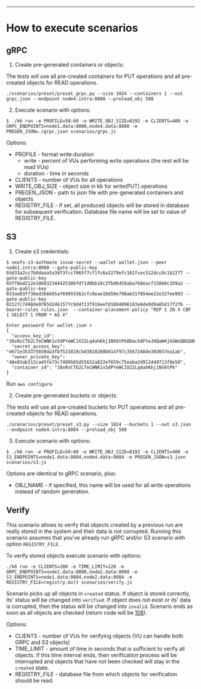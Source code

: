 ---

# How to execute scenarios

## gRPC

1. Create pre-generated containers or objects:

The tests will use all pre-created containers for PUT operations and all pre-created objects for READ operations.

```shell
./scenarios/preset/preset_grpc.py --size 1024 --containers 1 --out grpc.json --endpoint node4.intra:8080 --preload_obj 500
```

2. Execute scenario with options:

```shell
$ ./k6 run -e PROFILE=50:60 -e WRITE_OBJ_SIZE=8192 -e CLIENTS=400 -e GRPC_ENDPOINTS=node1.data:8080,node4.data:8080 -e PREGEN_JSON=./grpc.json scenarios/grpc.js
```

Options:
  * PROFILE - format write:duration
      * write    - percent of VUs performing write operations (the rest will be read VUs)
      * duration - time in seconds
  * CLIENTS - number of VUs for all operations
  * WRITE_OBJ_SIZE - object size in kb for write(PUT) operations
  * PREGEN_JSON - path to json file with pre-generated containers and objects
  * REGISTRY_FILE - if set, all produced objects will be stored in database for subsequent verification. Database file name will be set to value of REGISTRY_FILE.

## S3

1. Create s3 credentials:

```shell
$ neofs-s3-authmate issue-secret --wallet wallet.json --peer node1.intra:8080 --gate-public-key 03d33a2cc7b8daaa5a3df3fccf065f7cf1fc6a3279efc161fcec512dcc0c1b2277 --gate-public-key 03ff0ad212e10683234442530bfd71d0bb18c3fbd6459aba768eacf158b0c359a2 --gate-public-key 033ae03ff30ed3b6665af69955562cfc0eae18d50e798ab31f054ee22e32fee993 --gate-public-key 02127c7498de0765d2461577c9d4f13f916eefd1884896183e6de0d9a85d17f2fb --bearer-rules rules.json  --container-placement-policy "REP 1 IN X CBF 1 SELECT 1 FROM * AS X"

Enter password for wallet.json > 
{
  "access_key_id": "38xRsCTb2LTeCWNK1x5dPYeWC1X22Lq4ahKkj1NV6tPk0Dack8FteJHQaW4jkGWoQBGQ8R8UW6CdoAr7oiwS7fFQb",
  "secret_access_key": "e671e353375030da3fbf521028cb43810280b814f97c35672484e303037ea1ab",
  "owner_private_key": "48e83ab313ca45fe73c7489565d55652a822ef659c75eaba2d912449713f8e58",
  "container_id": "38xRsCTb2LTeCWNK1x5dPYeWC1X22Lq4ahKkj1NV6tPk"
}
```

Run `aws configure`.

2. Create pre-generated buckets or objects:

The tests will use all pre-created buckets for PUT operations and all pre-created objects for READ operations.

```shell
./scenarios/preset/preset_s3.py --size 1024 --buckets 1 --out s3.json --endpoint node4.intra:8084 --preload_obj 500
```

3. Execute scenario with options:

```shell
$ ./k6 run -e PROFILE=50:60 -e WRITE_OBJ_SIZE=8192 -e CLIENTS=400 -e S3_ENDPOINTS=node1.data:8084,node4.data:8084 -e PREGEN_JSON=s3.json scenarios/s3.js
```

Options are identical to gRPC scenario, plus:
  * OBJ_NAME - if specified, this name will be used for all write operations instead of random generation.

## Verify

This scenario allows to verify that objects created by a previous run are really stored in the system and their data is not corrupted. Running this scenario assumes that you've already run gRPC and/or S3 scenario with option `REGISTRY_FILE`.

To verify stored objects execute scenario with options:

```
./k6 run -e CLIENTS=200 -e TIME_LIMIT=120 -e GRPC_ENDPOINTS=node1.data:8080,node2.data:8080 -e S3_ENDPOINTS=node1.data:8084,node2.data:8084 -e REGISTRY_FILE=registry.bolt scenarios/verify.js
```

Scenario picks up all objects in `created` status. If object is stored correctly, its' status will be changed into `verified`. If object does not exist or its' data is corrupted, then the status will be changed into `invalid`.
Scenario ends as soon as all objects are checked (return code will be [108](https://k6.io/docs/javascript-api/k6-execution/#test)).

Options:
  * CLIENTS - number of VUs for verifying objects (VU can handle both GRPC and S3 objects)
  * TIME_LIMIT - amount of time in seconds that is sufficient to verify all objects. If this time interval ends, then verification process will be interrupted and objects that have not been checked will stay in the `created` state.
  * REGISTRY_FILE - database file from which objects for verification should be read.
